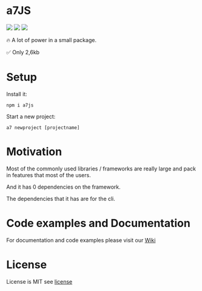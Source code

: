 # a7JS
![](https://img.shields.io/badge/build-passing-success) 
![](https://img.shields.io/badge/Latest%20version-v.3.3.5-blue)
![](https://img.shields.io/badge/Size-3kb-success)

🔥 A lot of power in a small package.

✅ Only 2,6kb

# Setup
Install it:
```shell
npm i a7js
```

Start a new project:
```shell
a7 newproject [projectname]
```

# Motivation
Most of the commonly used libraries / frameworks are really large and pack in features that most of the users.

And it has 0 dependencies on the framework.

The dependencies that it has are for the cli. 

# Code examples and Documentation
For documentation and code examples please visit our [Wiki](https://github.com/anton7r/a7JS/wiki)

# License
License is MIT see [license](https://github.com/anton7r/a7JS/blob/master/LICENSE)
